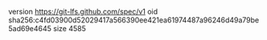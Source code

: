 version https://git-lfs.github.com/spec/v1
oid sha256:c4fd03900d52029417a566390ee421ea61974487a96246d49a79be5ad69e4645
size 4585

